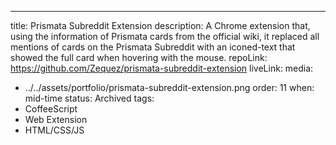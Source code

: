 ---
title: Prismata Subreddit Extension
description: A Chrome extension that, using the information of Prismata cards from the official wiki, it replaced all mentions of cards on the Prismata Subreddit with an iconed-text that showed the full card when hovering with the mouse.
repoLink: https://github.com/Zequez/prismata-subreddit-extension
liveLink:
media:
  - ../../assets/portfolio/prismata-subreddit-extension.png
order: 11
when: mid-time
status: Archived
tags:
  - CoffeeScript
  - Web Extension
  - HTML/CSS/JS
